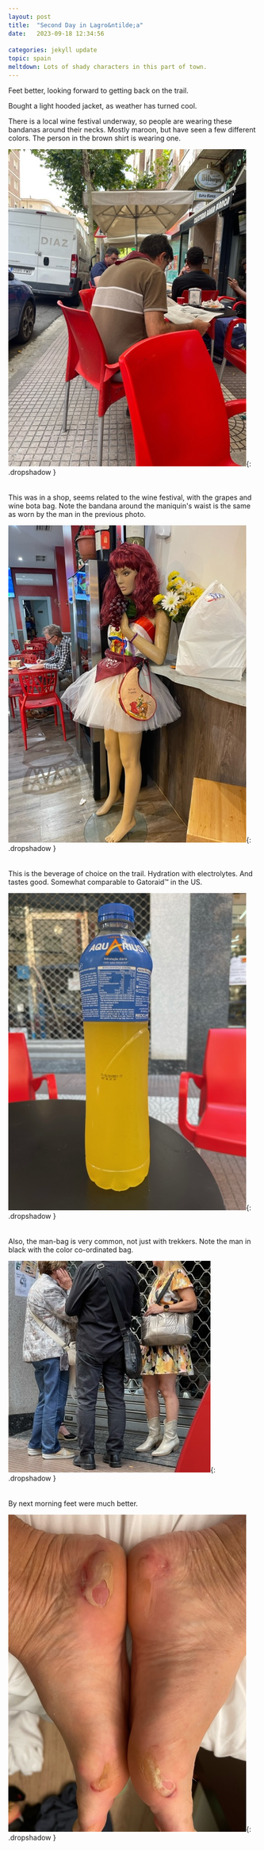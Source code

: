 ```yaml
---
layout: post
title:  "Second Day in Lagro&ntilde;a"
date:   2023-09-18 12:34:56

categories: jekyll update
topic: spain
meltdown: Lots of shady characters in this part of town.
---
```

Feet better, looking forward to getting back on the trail.

Bought a light hooded jacket, as weather has turned cool.

There is a local wine festival underway, so people are wearing
these bandanas around their necks.  Mostly maroon, but have seen
a few different colors.  The person in the brown shirt is wearing
one.

![Man wearing neck bandanna](/images/spain/2023-09-18/image5.jpeg){: .dropshadow }
<br><br><br>
This was in a shop, seems related to the wine festival, with the
grapes and wine bota bag.  Note the bandana around the maniquin's waist
is the same as worn by the man in the previous photo.

![Maniquin with wine motif](/images/spain/2023-09-18/image2.jpeg){: .dropshadow }
<br><br><br>
This is the beverage of choice on the trail.  Hydration with electrolytes.
And tastes good.  Somewhat comparable to Gatoraid&trade; in the US.

![Bottle of Aquarius beverage](/images/spain/2023-09-18/image4.jpeg){: .dropshadow }
<br><br><br>
Also, the man-bag is very common, not just with trekkers.  Note the man
in black with the color co-ordinated bag.

![Man with black man-bag](/images/spain/2023-09-18/image3.jpeg){: .dropshadow }
<br><br><br>
By next morning feet were much better.

![Feet with healing blisters](/images/spain/2023-09-19/healingfeet.jpeg){: .dropshadow }